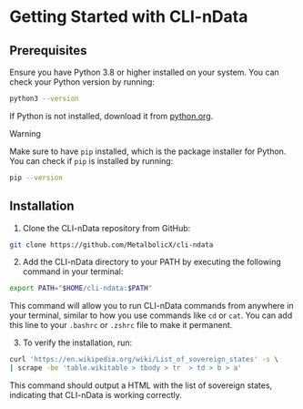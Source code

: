 # Getting Started with CLI-nData

## Prerequisites

Ensure you have Python 3.8 or higher installed on your system. You can check your Python version by running:

```sh
python3 --version
```

If Python is not installed, download it from [python.org](https://www.python.org/downloads/).

> [!Warning]
> Make sure to have `pip` installed, which is the package installer for Python. You can check if `pip` is installed by running:

```sh
pip --version
```

## Installation

1. Clone the CLI-nData repository from GitHub:

```sh
git clone https://github.com/MetalbolicX/cli-ndata
```

2. Add the CLI-nData directory to your PATH by executing the following command in your terminal:

```sh
export PATH="$HOME/cli-ndata:$PATH"
```

This command will allow you to run CLI-nData commands from anywhere in your terminal, similar to how you use commands like `cd` or `cat`. You can add this line to your `.bashrc` or `.zshrc` file to make it permanent.

3. To verify the installation, run:

```sh
curl 'https://en.wikipedia.org/wiki/List_of_sovereign_states' -s \
| scrape -be 'table.wikitable > tbody > tr  > td > b > a'
```

This command should output a HTML with the list of sovereign states, indicating that CLI-nData is working correctly.
